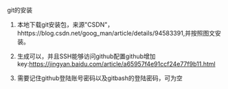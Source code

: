 git的安装
1. 本地下载git安装包，来源"CSDN"，hhttps://blog.csdn.net/goog_man/article/details/94583391,并按照图文安装。
2.  生成可以，并且SSH能够访问github配置github增加key:https://jingyan.baidu.com/article/a65957f4e91ccf24e77f9b11.html

3. 需要记住github登陆账号密码以及gitbash的登陆密码，可为空
